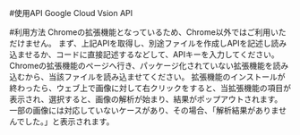 #使用API
Google Cloud Vsion API

#利用方法
Chromeの拡張機能となっているため、Chrome以外ではご利用いただけません。
まず、上記APIを取得し、別途ファイルを作成しAPIを記述し読み込ませるか、コードに直接記述するなどして、APIキーを入力してください。
Chromeの拡張機能のページへ行き、パッケージ化されていない拡張機能を読み込むから、当該ファイルを読み込ませてください。
拡張機能のインストールが終わったら、ウェブ上で画像に対して右クリックをすると、当拡張機能の項目が表示され、選択すると、画像の解析が始まり、結果がポップアウトされます。
一部の画像には対応していないケースがあり、その場合、「解析結果がありませんでした。」と表示されます。
